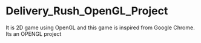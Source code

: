 # Delivery_Rush_OpenGL_Project
It is 2D game using OpenGL  and this game is inspired from Google Chrome. Its an OPENGL project

